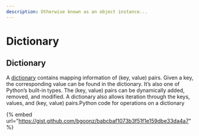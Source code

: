 ```yaml
---
description: Otherwise known as an object instance...
---
```


# Dictionary

## Dictionary <a id="fc34"></a>

A [dictionary](https://docs.python.org/3/library/stdtypes.html#set-types-set-frozenset) contains mapping information of \(key, value\) pairs. Given a key, the corresponding value can be found in the dictionary. It’s also one of Python’s built-in types. The \(key, value\) pairs can be dynamically added, removed, and modified. A dictionary also allows iteration through the keys, values, and \(key, value\) pairs.Python code for operations on a dictionary  


{% embed url="https://gist.github.com/bgoonz/babcbaf1073b3f51f1e159dbe33da4a7" %}



